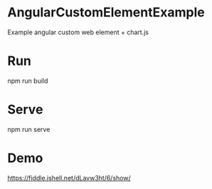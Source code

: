 # AngularCustomElementExample

Example angular custom web element + chart.js

# Run

npm run build

# Serve

npm run serve

# Demo

https://fiddle.jshell.net/dLavw3ht/6/show/

